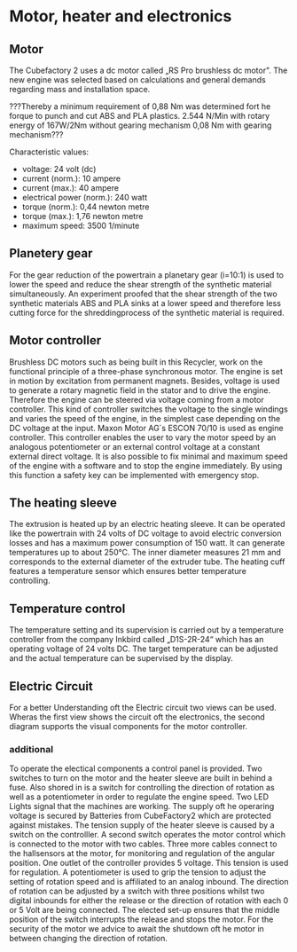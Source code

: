 # Motor, heater and electronics
## Motor
  The Cubefactory 2 uses a dc motor called „RS Pro brushless dc motor". The new engine was selected based on calculations and general demands regarding mass and installation space.
  
???Thereby a minimum requirement of 0,88 Nm was determined fort he forque to punch and cut ABS and PLA plastics.
2.544 N/Min with rotary energy of 167W/2Nm without gearing mechanism
0,08 Nm with gearing mechanism???

Characteristic values:
+ voltage: 24 volt (dc)
+ current (norm.): 10 ampere
+ current (max.): 40 ampere
+ electrical power (norm.): 240 watt
+ torque (norm.): 0,44 newton metre
+ torque (max.): 1,76 newton metre
+ maximum speed: 3500 1/minute

## Planetery gear
  For the gear reduction of the powertrain a planetary gear (i=10:1) is used to lower the speed and reduce the shear strength of the synthetic material simultaneously. An experiment proofed that the shear strength of the two synthetic materials ABS and PLA sinks at a lower speed and therefore less cutting force for the shreddingprocess of the synthetic material is required.

## Motor controller
  Brushless DC motors such as being built in this Recycler, work on the functional principle of a three-phase synchronous motor. The engine is set in motion by excitation from permanent magnets. Besides, voltage is used to generate a rotary magnetic field in the stator and to drive the engine. Therefore the engine can be steered via voltage coming from a motor controller. This kind of controller switches the voltage to the single windings and varies the speed of the engine, in the simplest case depending on the DC voltage at the input.
Maxon Motor AG´s  ESCON 70/10 is used as engine controller. This controller enables the user to vary the motor speed by an analogous potentiometer or an external control voltage at a constant external direct voltage. It is also possible to fix minimal and maximum speed of the engine with a software and to stop the engine immediately. By using this function a safety key can be implemented with emergency stop.

## The heating sleeve
  The extrusion is heated up by an electric heating sleeve. It can be operated like the powertrain with 24 volts of DC voltage to avoid electric conversion losses and has a maximum power consumption of 150 watt. It can generate temperatures up to about 250°C. The inner diameter measures 21 mm and corresponds to the external diameter of the extruder tube. The heating cuff features a temperature sensor which ensures better temperature controlling.
  
## Temperature control
  The temperature setting and its supervision is carried out by a temperature controller from the company Inkbird called „D1S-2R-24“ which has an operating voltage of 24 volts DC. The target temperature can be adjusted and the actual temperature can be supervised by the display.
  
## Electric Circuit
  For a better Understanding oft the Electric circuit two views can be used.
Wheras the first view shows the circuit oft the electronics, the second diagram supports the visual components for the motor controller.

### additional
To operate the electical components a control panel is provided. Two switches to turn on the motor and the heater sleeve are built in behind a fuse. Also shored in is a switch for controlling the direction of rotation as well as a potentiometer in order to regulate the engine speed. Two LED Lights signal that the machines are working.
The supply oft he operaring voltage is secured by Batteries from CubeFactory2 which are protected against mistakes. The tension supply of the heater sleeve is caused by a switch on the controlller. A second switch operates the motor control which is connected to the motor with two cables. Three more cables connect to the hallsensors at the motor, for monitoring and regulation of the angular position. One outlet of the controller provides 5 voltage. This tension is used for regulation. A potentiometer is used to grip the tension to adjust the setting of rotation speed and is affiliated to an analog inbound.
The direction of rotation can be adjusted by a switch with three positions whilst two digital inbounds for either the release or the direction of rotation with each 0 or 5 Volt are being connected. The elected set-up ensures that the middle position of the switch interrupts the release and stops the motor. For the security of the motor we advice to await the shutdown oft he motor in between changing the direction of rotation.
